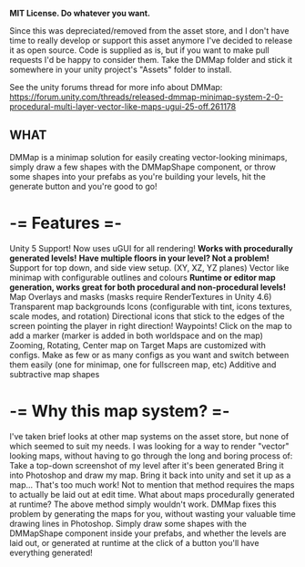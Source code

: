 **MIT License. Do whatever you want.** 

Since this was depreciated/removed from the asset store, and I don't have time to really develop or support this asset anymore I've decided to release it as open source. Code is supplied as is, but if you want to make pull requests I'd be happy to consider them. Take the DMMap folder and stick it somewhere in your unity project's "Assets" folder to install.

See the unity forums thread for more info about DMMap: https://forum.unity.com/threads/released-dmmap-minimap-system-2-0-procedural-multi-layer-vector-like-maps-ugui-25-off.261178

## WHAT 

DMMap is a minimap solution for easily creating vector-looking minimaps, simply draw a few shapes with the DMMapShape component, or throw some shapes into your prefabs as you're building your levels, hit the generate button and you're good to go!

# -= Features =-
Unity 5 Support!  Now uses uGUI for all rendering!
**Works with procedurally generated levels!**
**Have multiple floors in your level?  Not a problem!** 
Support for top down, and side view setup.  (XY, XZ, YZ planes)
Vector like minimap with configurable outlines and colours
**Runtime or editor map generation, works great for both procedural and non-procedural levels!**
Map Overlays and masks (masks require RenderTextures in Unity 4.6)
Transparent map backgrounds
Icons (configurable with tint, icons textures, scale modes, and rotation)
Directional icons that stick to the edges of the screen pointing the player in right direction!
Waypoints! Click on the map to add a marker (marker is added in both worldspace and on the map)
Zooming, Rotating, Center map on Target
Maps are customized with configs.  Make as few or as many configs as you want and switch between them easily (one for minimap, one for fullscreen map, etc)
Additive and subtractive map shapes

# -= Why this map system? =-

I've taken brief looks at other map systems on the asset store, but none of which seemed to suit my needs.  I was looking for a way to render "vector" looking maps, without having to go through the long and boring process of:
Take a top-down screenshot of my level after it's been generated
Bring it into Photoshop and draw my map.
Bring it back into unity and set it up as a map...
That's too much work!
Not to mention that method requires the maps to actually be laid out at edit time.  What about maps procedurally generated at runtime? The above method simply wouldn't work.  DMMap fixes this problem by generating the maps for you, without wasting your valuable time drawing lines in Photoshop.  Simply draw some shapes with the DMMapShape component inside your prefabs, and whether the levels are laid out, or generated at runtime at the click of a button you'll have everything generated!

